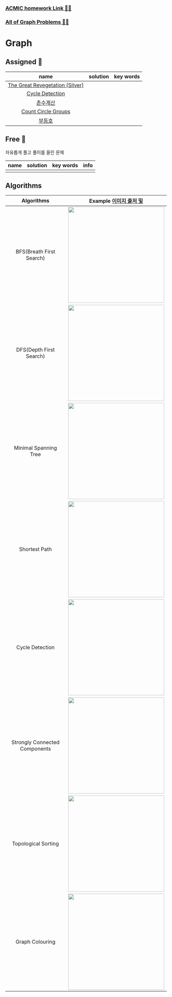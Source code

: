 ### [ACMIC homework Link 👨‍💻]()
### [All of Graph Problems 👩‍💻](https://www.acmicpc.net/problemset?sort=ac_desc&algo=7)

# Graph
## Assigned 📌

|name|solution|key words|
|:-:|:-:|:-:|
|[The Great Revegetation (Silver)](https://www.acmicpc.net/problem/17038)|||
|[Cycle Detection](https://www.acmicpc.net/problem/7097)|||
|[촌수계산](https://www.acmicpc.net/problem/2644)|||
|[Count Circle Groups](https://www.acmicpc.net/problem/10216)|||
|[부등호](https://www.acmicpc.net/problem/2529)|||

## Free 🤗

자유롭게 풀고 풀이를 올린 문제

|name|solution|key words|info|
|:-:|:-:|:-:|:--|
||||

## Algorithms 

|Algorithms|Example [이미지 출저 및 ](https://towardsdatascience.com/10-graph-algorithms-visually-explained-e57faa1336f3)|
|:-:|:-:|
|BFS(Breath First Search) |<img src="https://miro.medium.com/max/500/1*fYKrGW0IUeoS_8XtCoNaLw.gif" width=300px>
|DFS(Depth First Search) |<img src="https://miro.medium.com/max/500/1*Ehes66L2dLrySl9K965Gjw.gif" width=300px>
|Minimal Spanning Tree|<img src="https://miro.medium.com/max/500/1*pdvKVRayHXNAyb64J2QwhA.gif" width=300px>
|Shortest Path| <img src="https://miro.medium.com/max/500/1*OUqMXd2jmLprCqWULLll8w.gif" width=300px>
|Cycle Detection|<img src="https://miro.medium.com/max/500/1*ScXYdVPDFG1jP1GwiEBkWQ.gif" width=300px>
|Strongly Connected Components|<img src="https://miro.medium.com/max/500/1*mW2CO2dhTkvgsJK7oSrFJg.gif" width=300px>
|Topological Sorting|<img src="https://miro.medium.com/max/500/1*tdDEOGGAn-L6MpdxDlaJkw.gif" width=300px>|
|Graph Colouring|<img src="https://miro.medium.com/max/500/1*SSSa5VrhhjNrXDdWTBGXlA.gif" width=300px>|


